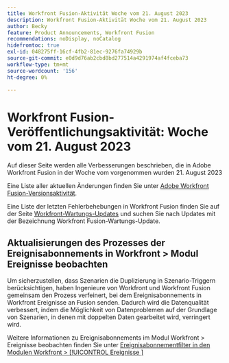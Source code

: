 ```yaml
---
title: Workfront Fusion-Aktivität Woche vom 21. August 2023
description: Workfront Fusion-Aktivität Woche vom 21. August 2023
author: Becky
feature: Product Announcements, Workfront Fusion
recommendations: noDisplay, noCatalog
hidefromtoc: true
exl-id: 048275ff-16cf-4fb2-81ec-9276fa74929b
source-git-commit: e0d9d76ab2cbd8bd277514a4291974af4fceba73
workflow-type: tm+mt
source-wordcount: '156'
ht-degree: 0%

---
```


# Workfront Fusion-Veröffentlichungsaktivität: Woche vom 21. August 2023

Auf dieser Seite werden alle Verbesserungen beschrieben, die in Adobe Workfront Fusion in der Woche vom vorgenommen wurden
&#x200B;21. August 2023

Eine Liste aller aktuellen Änderungen finden Sie unter [Adobe Workfront Fusion-Versionsaktivität](/help/workfront-fusion/fusion-product-releases/fusion-release-activity.md).

Eine Liste der letzten Fehlerbehebungen in Workfront Fusion finden Sie auf der Seite [Workfront-Wartungs-Updates](https://experienceleague.adobe.com/docs/workfront-known-issues/releases/current-updates.html) und suchen Sie nach Updates mit der Bezeichnung Workfront Fusion-Wartungs-Update.

## Aktualisierungen des Prozesses der Ereignisabonnements in Workfront > Modul Ereignisse beobachten

Um sicherzustellen, dass Szenarien die Duplizierung in Szenario-Triggern berücksichtigen, haben Ingenieure von Workfront und Workfront Fusion gemeinsam den Prozess verfeinert, bei dem Ereignisabonnements in Workfront Ereignisse an Fusion senden. Dadurch wird die Datenqualität verbessert, indem die Möglichkeit von Datenproblemen auf der Grundlage von Szenarien, in denen mit doppelten Daten gearbeitet wird, verringert wird.

Weitere Informationen zu Ereignisabonnements im Modul Workfront > Ereignisse beobachten finden Sie unter [Ereignisabonnementfilter in den Modulen Workfront > [!UICONTROL Ereignisse &#x200B;]](/help/workfront-fusion/references/apps-and-modules/adobe-connectors/workfront-modules.md#event-subscription-filters-in-the-workfront--watch-events-modules)
